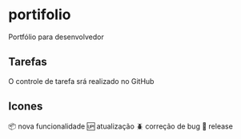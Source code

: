 # portifolio

Portfólio para desenvolvedor

## Tarefas

O controle de tarefa srá realizado no GitHub

## Icones

:package: nova funcionalidade
:up: atualização
:beetle: correção de bug
:checkered_flag: release